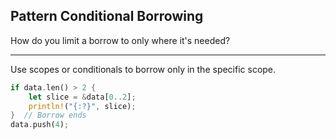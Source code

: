 ## Pattern Conditional Borrowing

How do you limit a borrow to only where it's needed?

---

Use scopes or conditionals to borrow only in the specific scope.

```rust
if data.len() > 2 {
    let slice = &data[0..2];
    println!("{:?}", slice);
}  // Borrow ends
data.push(4);
```

